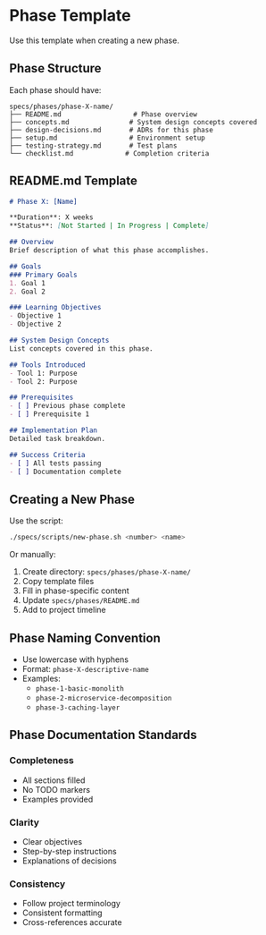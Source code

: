 # Phase Template

Use this template when creating a new phase.

## Phase Structure

Each phase should have:

```
specs/phases/phase-X-name/
├── README.md                  # Phase overview
├── concepts.md               # System design concepts covered
├── design-decisions.md       # ADRs for this phase
├── setup.md                  # Environment setup
├── testing-strategy.md       # Test plans
└── checklist.md             # Completion criteria
```

## README.md Template

```markdown
# Phase X: [Name]

**Duration**: X weeks
**Status**: [Not Started | In Progress | Complete]

## Overview
Brief description of what this phase accomplishes.

## Goals
### Primary Goals
1. Goal 1
2. Goal 2

### Learning Objectives
- Objective 1
- Objective 2

## System Design Concepts
List concepts covered in this phase.

## Tools Introduced
- Tool 1: Purpose
- Tool 2: Purpose

## Prerequisites
- [ ] Previous phase complete
- [ ] Prerequisite 1

## Implementation Plan
Detailed task breakdown.

## Success Criteria
- [ ] All tests passing
- [ ] Documentation complete
```

## Creating a New Phase

Use the script:

```bash
./specs/scripts/new-phase.sh <number> <name>
```

Or manually:

1. Create directory: `specs/phases/phase-X-name/`
2. Copy template files
3. Fill in phase-specific content
4. Update `specs/phases/README.md`
5. Add to project timeline

## Phase Naming Convention

- Use lowercase with hyphens
- Format: `phase-X-descriptive-name`
- Examples:
  - `phase-1-basic-monolith`
  - `phase-2-microservice-decomposition`
  - `phase-3-caching-layer`

## Phase Documentation Standards

### Completeness
- All sections filled
- No TODO markers
- Examples provided

### Clarity
- Clear objectives
- Step-by-step instructions
- Explanations of decisions

### Consistency
- Follow project terminology
- Consistent formatting
- Cross-references accurate
